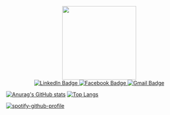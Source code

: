 
<div id="header" align="center">
  <img src="https://media.giphy.com/media/Wsju5zAb5kcOfxJV9i/giphy.gif" width="200" border-radius:"10"/>
  </div>
<div id="badges" align="center">
  <a href="https://www.linkedin.com/in/raian-ruku-526819275/">
    <img src="https://img.shields.io/badge/LinkedIn-blue?style=for-the-badge&logo=linkedin&logoColor=white" alt="LinkedIn Badge"/>
  </a>
  <a href="https://www.facebook.com/raian.ruku">
    <img src="https://img.shields.io/badge/FACEBOOK-blue?logo=facebook&logoColor=white" alt="Facebook Badge"/>
  </a>
  <a href="mailto:raianruku21@gmail.com">
    <img src="https://img.shields.io/badge/GMAIL-red?logo=gmail&logoColor=white" alt="Gmail Badge"/>
  </a>
  <br>
  <img src="https://komarev.com/ghpvc/?username=raian-ruku&style=flat-square&color=blue" alt=""/>
</div>



[![Anurag's GitHub stats](https://github-readme-stats.vercel.app/api?username=raian-ruku&bg_color=000000&title_color=FFFFFF&text_color=FFFFFF&border_radius=10)](https://github.com/anuraghazra/github-readme-stats) [![Top Langs](https://github-readme-stats.vercel.app/api/top-langs/?username=raian-ruku&layout=compact&theme=vision-friendly-dark&border_radius=10)](https://github.com/anuraghazra/github-readme-stats)




[![spotify-github-profile](https://spotify-github-profile.vercel.app/api/view?uid=315az4xfki7gkbd2z4ipc52eorpy&cover_image=true&theme=novatorem&show_offline=false&background_color=000000&interchange=false&bar_color=53b14f&bar_color_cover=true)](https://github.com/kittinan/spotify-github-profile)
